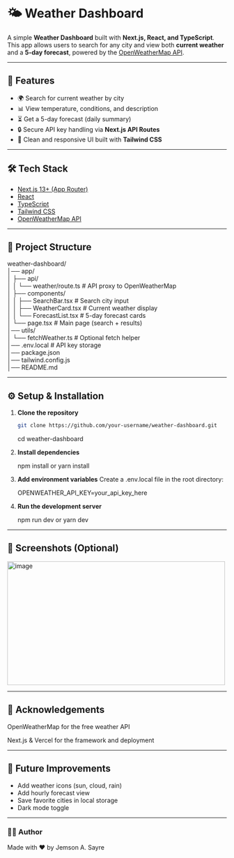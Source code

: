 # 🌤️ Weather Dashboard

A simple **Weather Dashboard** built with **Next.js, React, and TypeScript**.  
This app allows users to search for any city and view both **current weather** and a **5-day forecast**, powered by the [OpenWeatherMap API](https://openweathermap.org/).

---

## 🚀 Features
- 🌍 Search for current weather by city  
- 📊 View temperature, conditions, and description  
- ⏳ Get a 5-day forecast (daily summary)  
- 🔒 Secure API key handling via **Next.js API Routes**  
- 🎨 Clean and responsive UI built with **Tailwind CSS**

---

## 🛠️ Tech Stack
- [Next.js 13+ (App Router)](https://nextjs.org/)
- [React](https://reactjs.org/)
- [TypeScript](https://www.typescriptlang.org/)
- [Tailwind CSS](https://tailwindcss.com/)
- [OpenWeatherMap API](https://openweathermap.org/)

---

## 📂 Project Structure
weather-dashboard/ \
│── app/ \
│ ├── api/ <br> 
│ │ └── weather/route.ts # API proxy to OpenWeatherMap\
│ ├── components/ \
│ │ ├── SearchBar.tsx # Search city input \
│ │ ├── WeatherCard.tsx # Current weather display \
│ │ └── ForecastList.tsx # 5-day forecast cards \
│ └── page.tsx # Main page (search + results) \
│── utils/ \
│ └── fetchWeather.ts # Optional fetch helper \
│── .env.local # API key storage \
│── package.json \
│── tailwind.config.js \
│── README.md


---

## ⚙️ Setup & Installation

1. **Clone the repository**
   ```bash
   git clone https://github.com/your-username/weather-dashboard.git
   ```
   cd weather-dashboard

2. **Install dependencies**
   
    npm install
    or
    yarn install
  
3. **Add environment variables**
   Create a .env.local file in the root directory:
 
   OPENWEATHER_API_KEY=your_api_key_here

4.  **Run the development server**
   
    npm run dev
    or
    yarn dev

---

## 📸 Screenshots (Optional)

<img width="500" height="284" alt="image" src="https://github.com/user-attachments/assets/2108e5a4-923e-4967-a5fa-bf76f2e461b4" />

---

## 🙌 Acknowledgements

OpenWeatherMap
 for the free weather API

Next.js
 & Vercel
 for the framework and deployment
 
---

 ## 📌 Future Improvements

- Add weather icons (sun, cloud, rain)
- Add hourly forecast view
- Save favorite cities in local storage
- Dark mode toggle

---

### 👨‍💻 Author
Made with ❤️ by Jemson A. Sayre
